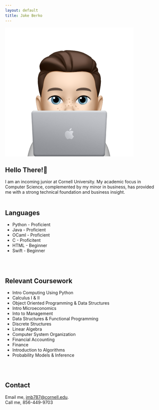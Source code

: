```yaml
---
layout: default
title: Jake Berko
---
```

<img src="images/memoji.png" alt="Jake Berko" class="headshot">

## Hello There!👋
I am an incoming junior at Cornell University. My academic focus in Computer Science, complemented by my minor in business, has provided me with a strong technical foundation and business insight.
<br>
<br>

## Languages
- Python - Proficient
- Java - Proficient
- OCaml - Proficient
- C - Proficitent
- HTML - Beginner
- Swift - Beginner
<br>
<br>

## Relevant Coursework
- Intro Computing Using Python
- Calculus I & II
- Object Oriented Programming & Data Structures
- Intro Microeconomics
- Into to Management
- Data Structures & Functional Programming
- Discrete Structures
- Linear Algebra
- Computer System Organization
- Financial Accounting
- Finance
- Introduction to Algorithms
- Probability Models & Inference
<br>
<br>

## Contact
Email me, [jmb787@cornell.edu](mailto:jmb787@cornell.edu).
<br>
Call me, 856-449-9703

